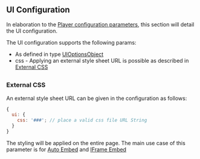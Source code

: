 ## UI Configuration

In elaboration to the [Player configuration parameters](https://github.com/kaltura/kaltura-player-js/blob/master/docs/configuration.md), this section will detail the UI configuration.

The UI configuration supports the following params:

- As defined in type [UIOptionsObject](./docs/configuration.md)
- css - Applying an external style sheet URL is possible as described in [External CSS](#External-CSS)

##

### External CSS

An external style sheet URL can be given in the configuration as follows:

```js
{
  ui: {
    css: '###'; // place a valid css file URL String
  }
}
```

The styling will be applied on the entire page.
The main use case of this parameter is for [Auto Embed](./docs/embed-types.md#auto-embed) and [IFrame Embed](./docs/embed-types.md#iframe-embed)

##
